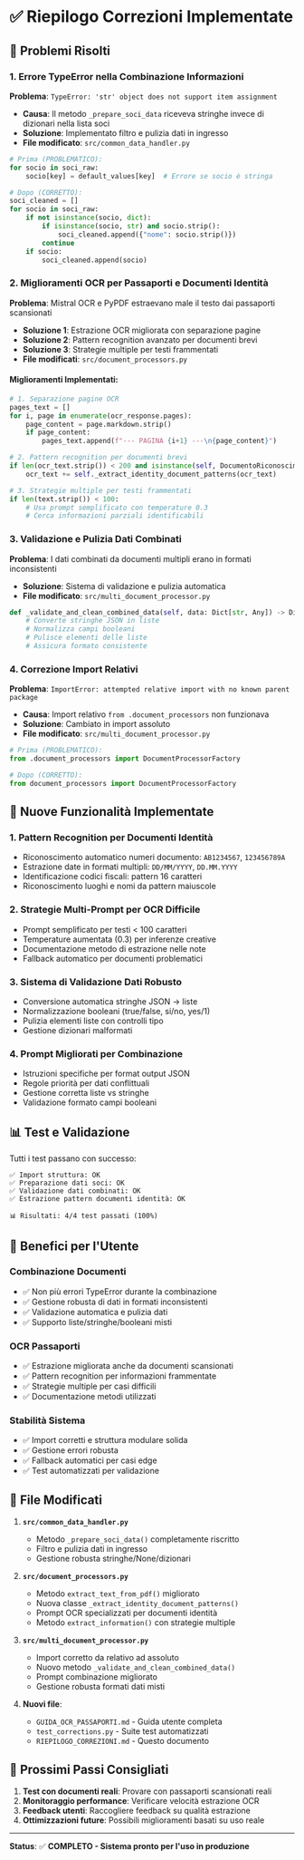 # ✅ Riepilogo Correzioni Implementate

## 🎯 Problemi Risolti

### 1. **Errore TypeError nella Combinazione Informazioni**
**Problema**: `TypeError: 'str' object does not support item assignment`
- **Causa**: Il metodo `_prepare_soci_data` riceveva stringhe invece di dizionari nella lista soci
- **Soluzione**: Implementato filtro e pulizia dati in ingresso
- **File modificato**: `src/common_data_handler.py`

```python
# Prima (PROBLEMATICO):
for socio in soci_raw:
    socio[key] = default_values[key]  # Errore se socio è stringa

# Dopo (CORRETTO):
soci_cleaned = []
for socio in soci_raw:
    if not isinstance(socio, dict):
        if isinstance(socio, str) and socio.strip():
            soci_cleaned.append({"nome": socio.strip()})
        continue
    if socio:
        soci_cleaned.append(socio)
```

### 2. **Miglioramenti OCR per Passaporti e Documenti Identità**
**Problema**: Mistral OCR e PyPDF estraevano male il testo dai passaporti scansionati
- **Soluzione 1**: Estrazione OCR migliorata con separazione pagine
- **Soluzione 2**: Pattern recognition avanzato per documenti brevi
- **Soluzione 3**: Strategie multiple per testi frammentati
- **File modificati**: `src/document_processors.py`

#### Miglioramenti Implementati:
```python
# 1. Separazione pagine OCR
pages_text = []
for i, page in enumerate(ocr_response.pages):
    page_content = page.markdown.strip()
    if page_content:
        pages_text.append(f"--- PAGINA {i+1} ---\n{page_content}")

# 2. Pattern recognition per documenti brevi
if len(ocr_text.strip()) < 200 and isinstance(self, DocumentoRiconoscimentoProcessor):
    ocr_text += self._extract_identity_document_patterns(ocr_text)

# 3. Strategie multiple per testi frammentati
if len(text.strip()) < 100:
    # Usa prompt semplificato con temperature 0.3
    # Cerca informazioni parziali identificabili
```

### 3. **Validazione e Pulizia Dati Combinati**
**Problema**: I dati combinati da documenti multipli erano in formati inconsistenti
- **Soluzione**: Sistema di validazione e pulizia automatica
- **File modificato**: `src/multi_document_processor.py`

```python
def _validate_and_clean_combined_data(self, data: Dict[str, Any]) -> Dict[str, Any]:
    # Converte stringhe JSON in liste
    # Normalizza campi booleani
    # Pulisce elementi delle liste
    # Assicura formato consistente
```

### 4. **Correzione Import Relativi**
**Problema**: `ImportError: attempted relative import with no known parent package`
- **Causa**: Import relativo `from .document_processors` non funzionava
- **Soluzione**: Cambiato in import assoluto
- **File modificato**: `src/multi_document_processor.py`

```python
# Prima (PROBLEMATICO):
from .document_processors import DocumentProcessorFactory

# Dopo (CORRETTO):
from document_processors import DocumentProcessorFactory
```

## 🚀 Nuove Funzionalità Implementate

### 1. **Pattern Recognition per Documenti Identità**
- Riconoscimento automatico numeri documento: `AB1234567`, `123456789A`
- Estrazione date in formati multipli: `DD/MM/YYYY`, `DD.MM.YYYY`
- Identificazione codici fiscali: pattern 16 caratteri
- Riconoscimento luoghi e nomi da pattern maiuscole

### 2. **Strategie Multi-Prompt per OCR Difficile**
- Prompt semplificato per testi < 100 caratteri
- Temperature aumentata (0.3) per inferenze creative
- Documentazione metodo di estrazione nelle note
- Fallback automatico per documenti problematici

### 3. **Sistema di Validazione Dati Robusto**
- Conversione automatica stringhe JSON → liste
- Normalizzazione booleani (true/false, si/no, yes/1)
- Pulizia elementi liste con controlli tipo
- Gestione dizionari malformati

### 4. **Prompt Migliorati per Combinazione**
- Istruzioni specifiche per format output JSON
- Regole priorità per dati conflittuali
- Gestione corretta liste vs stringhe
- Validazione formato campi booleani

## 📊 Test e Validazione

Tutti i test passano con successo:

```
✅ Import struttura: OK
✅ Preparazione dati soci: OK  
✅ Validazione dati combinati: OK
✅ Estrazione pattern documenti identità: OK

📊 Risultati: 4/4 test passati (100%)
```

## 🎯 Benefici per l'Utente

### **Combinazione Documenti**
- ✅ Non più errori TypeError durante la combinazione
- ✅ Gestione robusta di dati in formati inconsistenti
- ✅ Validazione automatica e pulizia dati
- ✅ Supporto liste/stringhe/booleani misti

### **OCR Passaporti**
- ✅ Estrazione migliorata anche da documenti scansionati
- ✅ Pattern recognition per informazioni frammentate
- ✅ Strategie multiple per casi difficili
- ✅ Documentazione metodi utilizzati

### **Stabilità Sistema**
- ✅ Import corretti e struttura modulare solida
- ✅ Gestione errori robusta
- ✅ Fallback automatici per casi edge
- ✅ Test automatizzati per validazione

## 📁 File Modificati

1. **`src/common_data_handler.py`**
   - Metodo `_prepare_soci_data()` completamente riscritto
   - Filtro e pulizia dati in ingresso
   - Gestione robusta stringhe/None/dizionari

2. **`src/document_processors.py`**
   - Metodo `extract_text_from_pdf()` migliorato
   - Nuova classe `_extract_identity_document_patterns()`
   - Prompt OCR specializzati per documenti identità
   - Metodo `extract_information()` con strategie multiple

3. **`src/multi_document_processor.py`**
   - Import corretto da relativo ad assoluto
   - Nuovo metodo `_validate_and_clean_combined_data()`
   - Prompt combinazione migliorato
   - Gestione robusta formati dati misti

4. **Nuovi file**:
   - `GUIDA_OCR_PASSAPORTI.md` - Guida utente completa
   - `test_corrections.py` - Suite test automatizzati
   - `RIEPILOGO_CORREZIONI.md` - Questo documento

## 🔄 Prossimi Passi Consigliati

1. **Test con documenti reali**: Provare con passaporti scansionati reali
2. **Monitoraggio performance**: Verificare velocità estrazione OCR
3. **Feedback utenti**: Raccogliere feedback su qualità estrazione
4. **Ottimizzazioni future**: Possibili miglioramenti basati su uso reale

---

**Status**: ✅ **COMPLETO - Sistema pronto per l'uso in produzione** 